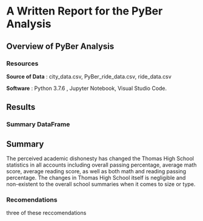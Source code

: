 # A Written Report for the PyBer Analysis

## Overview of PyBer Analysis



### Resources
**Source of Data** : city_data.csv, PyBer_ride_data.csv, ride_data.csv

**Software** : Python 3.7.6 , Jupyter Notebook, Visual Studio Code.

## Results
### Summary DataFrame



  
## Summary
The perceived academic dishonesty has changed the Thomas High School statistics in all accounts including overall passing percentage, average math score, average reading score, as well as both math and reading passing percentage. The changes in Thomas High School itself is negligible and non-existent to the overall school summaries when it comes to size or type.  
### Recomendations 
three of these reccomendations
